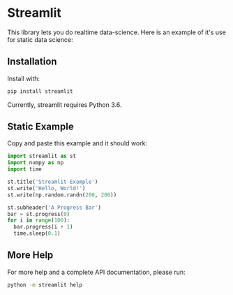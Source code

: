 # Streamlit

This library lets you do realtime data-science. Here is an example of it's use for static data science:

## Installation

Install with:
```bash
pip install streamlit
```
Currently, streamlit requires Python 3.6.

## Static Example

Copy and paste this example and it should work:

```python
import streamlit as st
import numpy as np
import time

st.title('Streamlit Example')
st.write('Hello, World!')
st.write(np.random.randn(200, 200))

st.subheader('A Progress Bar')
bar = st.progress(0)
for i in range(100):
  bar.progress(i + 1)
  time.sleep(0.1)
```

## More Help

For more help and a complete API documentation, please run:
```bash
python -m streamlit help
```
